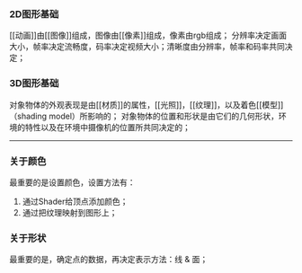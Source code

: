 ### 2D图形基础
[[动画]]由[[图像]]组成，图像由[[像素]]组成，像素由rgb组成；
分辨率决定画面大小，帧率决定流畅度，码率决定视频大小；清晰度由分辨率，帧率和码率共同决定；

### 3D图形基础
对象物体的外观表现是由[[材质]]的属性，[[光照]]，[[纹理]]，以及着色[[模型]]（shading model）所影响的；
对象物体的位置和形状是由它们的几何形状，环境的特性以及在环境中摄像机的位置所共同决定的；

***
### 关于颜色
最重要的是设置颜色，设置方法有：
1. 通过Shader给顶点添加颜色；
2. 通过把纹理映射到图形上；

### 关于形状
最重要的是，确定点的数据，再决定表示方法：线 & 面；


